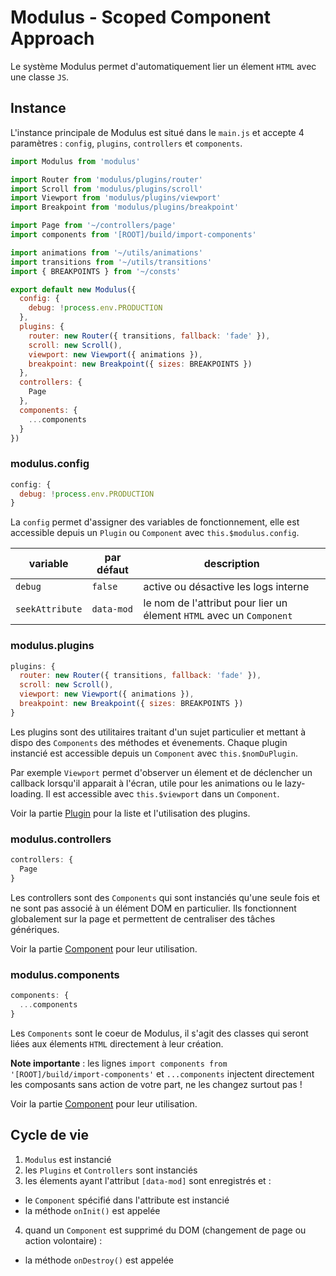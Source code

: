 # Modulus - Scoped Component Approach

Le système Modulus permet d'automatiquement lier un élement `HTML` avec une classe `JS`.


## Instance

L'instance principale de Modulus est situé dans le `main.js` et accepte 4 paramètres : `config`, `plugins`, `controllers` et `components`.

```js
import Modulus from 'modulus'

import Router from 'modulus/plugins/router'
import Scroll from 'modulus/plugins/scroll'
import Viewport from 'modulus/plugins/viewport'
import Breakpoint from 'modulus/plugins/breakpoint'

import Page from '~/controllers/page'
import components from '[ROOT]/build/import-components'

import animations from '~/utils/animations'
import transitions from '~/utils/transitions'
import { BREAKPOINTS } from '~/consts'

export default new Modulus({
  config: {
    debug: !process.env.PRODUCTION
  },
  plugins: {
    router: new Router({ transitions, fallback: 'fade' }),
    scroll: new Scroll(),
    viewport: new Viewport({ animations }),
    breakpoint: new Breakpoint({ sizes: BREAKPOINTS })
  },
  controllers: {
    Page
  },
  components: {
    ...components
  }
})
```

### modulus.config

```js
config: {
  debug: !process.env.PRODUCTION
}
```

La `config` permet d'assigner des variables de fonctionnement, elle est accessible depuis un `Plugin` ou `Component` avec `this.$modulus.config`.

| variable        | par défaut | description                                                          |
| ---             | ---        | ---                                                                  |
| `debug`         | `false`    | active ou désactive les logs interne                                 |
| `seekAttribute` | `data-mod` | le nom de l'attribut pour lier un élement `HTML` avec un `Component` |


### modulus.plugins

```js
plugins: {
  router: new Router({ transitions, fallback: 'fade' }),
  scroll: new Scroll(),
  viewport: new Viewport({ animations }),
  breakpoint: new Breakpoint({ sizes: BREAKPOINTS })
}
```

Les plugins sont des utilitaires traitant d'un sujet particulier et mettant à dispo des `Components` des méthodes et évenements.
Chaque plugin instancié est accessible depuis un `Component` avec `this.$nomDuPlugin`.

Par exemple `Viewport` permet d'observer un élement et de déclencher un callback lorsqu'il apparait à l'écran, utile pour les animations ou le lazy-loading.
Il est accessible avec `this.$viewport` dans un `Component`.

Voir la partie [Plugin](#plugin) pour la liste et l'utilisation des plugins.


### modulus.controllers

```js
controllers: {
  Page
}
```

Les controllers sont des `Components` qui sont instanciés qu'une seule fois et ne sont pas associé à un élément DOM en particulier.
Ils fonctionnent globalement sur la page et permettent de centraliser des tâches génériques.

Voir la partie [Component](modulus/component.md) pour leur utilisation.


### modulus.components

```js
components: {
  ...components
}
```

Les `Components` sont le coeur de Modulus, il s'agit des classes qui seront liées aux élements `HTML` directement à leur création.
 
**Note importante** : les lignes `import components from '[ROOT]/build/import-components'` et `...components` injectent directement les composants sans action de votre part, ne les changez surtout pas !

Voir la partie [Component](modulus/component.md) pour leur utilisation.



## Cycle de vie

1. `Modulus` est instancié
2. les `Plugins` et `Controllers` sont instanciés
3. les élements ayant l'attribut `[data-mod]` sont enregistrés et :
  - le `Component` spécifié dans l'attribute est instancié
  - la méthode `onInit()` est appelée
4. quand un `Component` est supprimé du DOM (changement de page ou action volontaire) :
  - la méthode `onDestroy()` est appelée